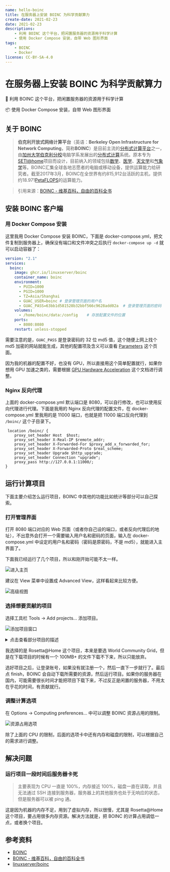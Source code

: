```yaml
---
name: hello-boinc
title: 在服务器上安装 BOINC 为科学贡献算力
create-date: 2021-02-23
date: 2021-02-23
descriptions:
    - 利用 BOINC 这个平台，把闲置服务器的资源用于科学计算
    - 使用 Docker Compose 安装，自带 Web 图形界面
tags:
    - BOINC
    - Docker
license: CC-BY-SA-4.0
---
```


# 在服务器上安装 BOINC 为科学贡献算力

📌 利用 BOINC 这个平台，把闲置服务器的资源用于科学计算

📦 使用 Docker Compose 安装，自带 Web 图形界面

## 关于 BOINC

> **伯克利开放式网络计算平台**（英语：**Berkeley Open Infrastructure for Network Computing**，简称**BOINC**）是目前主流的[分布式计算平台](https://zh.wikipedia.org/wiki/分布式计算平台)之一，由[加州大学伯克利分校](https://zh.wikipedia.org/wiki/加州大學柏克萊分校)电脑学系发展出的[分布式计算](https://zh.wikipedia.org/wiki/分散式計算)系统。原本专为[SETI@home](https://zh.wikipedia.org/wiki/SETI@home)项目而设计，目前纳入的领域包括[数学](https://zh.wikipedia.org/wiki/數學)、[医学](https://zh.wikipedia.org/wiki/醫學)、[天文学](https://zh.wikipedia.org/wiki/天文學)和[气象学](https://zh.wikipedia.org/wiki/氣象學)等。BOINC汇集全球各地志愿者的电脑或移动设备，提供运算能力给研究者。截至2017年3月，BOINC在全世界有约815,912台活跃的主机，提供约18.971[PetaFLOPS](https://zh.wikipedia.org/wiki/FLOPS)的运算能力。

> 引用来源：[BOINC - 维基百科，自由的百科全书](https://zh.wikipedia.org/wiki/BOINC)

## 安装 BOINC 客户端

### 用 Docker Compose 安装

这里我用 Docker Compose 安装 BOINC，下面是 docker-compose.yml，把文件复制到服务器上，确保没有端口和文件冲突之后执行 `docker-compose up -d` 就可以启动容器了：

```yml
version: "2.1"
services:
  boinc:
    image: ghcr.io/linuxserver/boinc
    container_name: boinc
    environment:
      - PUID=1000
      - PGID=1000
      - TZ=Asia/Shanghai
      - GUAC_USER=boinc	# 登录管理页面的用户名
      - GUAC_PASS=63bb1d581528b32bbf566c9628add02a	# 登录管理页面的密码
    volumes:
      - /home/boinc/data:/config	# 存放配置文件的位置
    ports:
      - 8080:8080
    restart: unless-stopped
```

需要注意的是，`GUAC_PASS` 是登录密码的 32 位 md5 值，这个随便上网上找个 md5 加密的网站就能生成，其他的配置项及含义可以查看 [Parameters](https://github.com/linuxserver/docker-boinc#parameters) 这个页面。

因为我的机器的配置不好，也没有 GPU，所以直接用这个简单配置就行，如果你想用 GPU 加速之类的，需要根据 [GPU Hardware Acceleration](https://github.com/linuxserver/docker-boinc#gpu-hardware-acceleration) 这个文档进行调整。

### Nginx 反向代理

上面的 docker-compose.yml 默认端口是 8080，可以自行修改，也可以使用反向代理进行代理。下面是我用的 Nginx 反向代理的配置文件，在 docker-compose.yml 里我用的是 11000 端口，也就是把 11000 端口反向代理到 `/boinc/` 这个子目录下。

```nginx
 location /boinc/ {
    proxy_set_header Host  $host;
    proxy_set_header X-Real-IP $remote_addr;
    proxy_set_header X-Forwarded-For $proxy_add_x_forwarded_for;
    proxy_set_header X-Forwarded-Proto $real_scheme;
	proxy_set_header Upgrade $http_upgrade;
	proxy_set_header Connection "upgrade";
    proxy_pass http://127.0.0.1:11000/;
}
```

## 运行计算项目

下面主要介绍怎么运行项目，BOINC 中其他的功能比如统计等部分可以自己探索。

### 打开管理界面

打开 8080 端口对应的 Web 页面（或者你自己设的端口，或者反向代理后的地址），不出意外会打开一个需要输入用户名和密码的页面，输入在 docker-compose.yml 中设定的用户名和密码（密码是原密码，不是 md5），就能进入主界面了。

下面我已经运行了几个项目，所以和刚开始可能不太一样。

![进入主页](https://file.lifeni.life/markdown/hello-boinc/1.webp)

建议在 View 菜单中设置成 Advanced View，这样看起来比较方便。

![高级视图](https://file.lifeni.life/markdown/hello-boinc/2.webp)

### 选择想要贡献的项目

选择工具栏 Tools → Add projects... 添加项目。

![添加项目窗口](https://file.lifeni.life/markdown/hello-boinc/3.webp)

<details>
<summary>点击查看部分项目的描述</summary>

> **生物学、医学**
>
> - [Docking@Home](https://zh.wikipedia.org/wiki/Docking@Home)—研究更深入的[蛋白质](https://zh.wikipedia.org/wiki/蛋白質)键结和反应的[原子](https://zh.wikipedia.org/wiki/原子)等级构造和细节，并借由其研究结果来研发药物以治疗人类疾病，目前已停止运作。
> - [DrugDiscovery@Home](https://zh.wikipedia.org/w/index.php?title=DrugDiscovery@Home&action=edit&redlink=1)—研发药物以治疗人类疾病，目前已停止运作。
> - [Malaria Control](https://zh.wikipedia.org/w/index.php?title=Malaria_Control&action=edit&redlink=1)—模拟[疟疾](https://zh.wikipedia.org/wiki/瘧疾)的影响及控制，目前已停止运作。
> - [Predictor@home](https://zh.wikipedia.org/wiki/Predictor@home)—预测蛋白质的结构，目前已停止运作。
> - [Proteins@home](https://web.archive.org/web/20080325060652/http://biology.polytechnique.fr/proteinsathome/)—推论[DNA](https://zh.wikipedia.org/wiki/去氧核醣核酸)的次序，目前已停止运作。
> - [GPUGRID.net](http://www.gpugrid.net/index.php)，存于[互联网档案馆](https://zh.wikipedia.org/wiki/互联网档案馆)—研究[分子生物](https://zh.wikipedia.org/wiki/分子生物)[动力学](https://zh.wikipedia.org/wiki/動力學)相关的研究，主要运行环境为支持[CUDA](https://zh.wikipedia.org/wiki/CUDA)的NVidia GPU。
> - [Rosetta@home](https://zh.wikipedia.org/wiki/Rosetta@home)—研究蛋白质的折叠。
>
> - [SIMAP](https://zh.wikipedia.org/wiki/SIMAP)（[Similarity Matrix of Proteins](https://web.archive.org/web/20141218040720/http://boinc.bio.wzw.tum.de/boincsimap/)）－ 一个蛋白质同源计算序列并可以对这些序列数据提供专业的检索工具的数据库，目前已停止运作。
>- [TANPAKU](https://zh.wikipedia.org/w/index.php?title=TANPAKU&action=edit&redlink=1)—利用[布朗动力学](https://zh.wikipedia.org/w/index.php?title=布朗動力學&action=edit&redlink=1)方法计算蛋白质的结构，目前已停止运作。
> - [POEM@HOME](https://zh.wikipedia.org/w/index.php?title=POEM@HOME&action=edit&redlink=1)—利用能量法来研究蛋白质的结构，目前已停止运作。
> - [MindModeling@Home](https://zh.wikipedia.org/w/index.php?title=MindModeling@Home&action=edit&redlink=1)—研究人类脑部的[认知科学](https://zh.wikipedia.org/wiki/認知科學)。
> - [Superlink@Technion](https://zh.wikipedia.org/w/index.php?title=Superlink@Technion&action=edit&redlink=1)—帮助科学家研究人类[基因](https://zh.wikipedia.org/wiki/基因)及其异常所产生的疾病，目前已停止运作。
> - [The Lattice Project](https://zh.wikipedia.org/w/index.php?title=The_Lattice_Project&action=edit&redlink=1)—[美国](https://zh.wikipedia.org/wiki/美國)[马里兰大学](https://zh.wikipedia.org/wiki/马里兰大学)的研究[生物信息学](https://zh.wikipedia.org/wiki/生物資訊學)领域相关的分布式计算平台，目前已停止运作。
> - [Virtual Prairie](https://zh.wikipedia.org/w/index.php?title=Virtual_Prairie&action=edit&redlink=1)
> - [Cels@Home](https://zh.wikipedia.org/w/index.php?title=Cels@Home&action=edit&redlink=1)
> - [RNA world](https://zh.wikipedia.org/w/index.php?title=RNA_world&action=edit&redlink=1)—研究分析生物中[RNA](https://zh.wikipedia.org/wiki/核醣核酸)的分子结构。
> - [DNA@Home](https://zh.wikipedia.org/w/index.php?title=DNA@Home&action=edit&redlink=1)—研究有关生物中DNA的基因调控作用，目前已停止运作。
> - [FightNeglectedDiseases@Home](https://zh.wikipedia.org/w/index.php?title=FightNeglectedDiseases@Home&action=edit&redlink=1)（FiND@Home）
>
> **气象学、地球科学**
>
> - [Climateprediction.net](https://zh.wikipedia.org/wiki/Climateprediction.net)（CPDN）—预测[廿一世纪](https://zh.wikipedia.org/wiki/廿一世紀)的气候。
>
> - [地震捕手网络(Quake Catcher Network)](https://zh.wikipedia.org/wiki/地震捕手网络)—利用分布在全球各地电脑的[传感器](https://zh.wikipedia.org/wiki/传感器)来侦测和研究[地震](https://zh.wikipedia.org/wiki/地震)现象。
>
> **物理、化学、天文学**
>
> - [Einstein@Home](https://zh.wikipedia.org/wiki/Einstein@Home)—搜索[脉冲星](https://zh.wikipedia.org/wiki/脈衝星)的[引力波](https://zh.wikipedia.org/wiki/引力波)。
>- [Cosmology@Home](https://zh.wikipedia.org/w/index.php?title=Cosmology@Home&action=edit&redlink=1)—研究宇宙的模型及其相关的物理天文学信息。
> - [Leiden Classical](https://zh.wikipedia.org/wiki/Leiden_Classical)—模拟在经典物理环境下的各种[分子](https://zh.wikipedia.org/wiki/分子)和[原子](https://zh.wikipedia.org/wiki/原子)。
>- [LHC@home](https://zh.wikipedia.org/wiki/LHC@home)—模拟[粒子加速](https://zh.wikipedia.org/w/index.php?title=粒子加速&action=edit&redlink=1)，协助设计及改善[LHC](https://zh.wikipedia.org/wiki/LHC)[粒子加速器](https://zh.wikipedia.org/wiki/粒子加速器)。
>
> - [NanoHive@Home](https://zh.wikipedia.org/w/index.php?title=NanoHive@Home&action=edit&redlink=1)—模拟和研究[奈米分子](https://zh.wikipedia.org/w/index.php?title=奈米分子&action=edit&redlink=1)的结构系统和特性，目前已停止运作。
> - [Orbit@home](https://zh.wikipedia.org/w/index.php?title=Orbit@home&action=edit&redlink=1)—计算[近地小行星](https://zh.wikipedia.org/wiki/近地小行星)的轨道路径，以预防其碰撞地球而对地球造成损害，曾经由于缺乏资金已暂停运作，已在2014-15年恢复运行。
> - [QMC@Home](https://zh.wikipedia.org/w/index.php?title=QMC@Home&action=edit&redlink=1)—发展在[量子化学](https://zh.wikipedia.org/wiki/量子化學)领域广泛使用的量子统计模拟方法。
>- [SETI@home](https://zh.wikipedia.org/wiki/SETI@home)—搜索[外太空文明](https://zh.wikipedia.org/wiki/外太空文明)，已于3月31日无限期暂停。
>
>- [μFluids@Home](https://web.archive.org/web/20100910021816/http://www.ufluids.net/)—模拟[微重力](https://zh.wikipedia.org/wiki/微重力)和[微流体力学](https://zh.wikipedia.org/w/index.php?title=微流體力學&action=edit&redlink=1)问题的两相现象，目前已停止运作。
> - [Milkyway@home](https://zh.wikipedia.org/w/index.php?title=Milkyway@home&action=edit&redlink=1)—研究[银河系](https://zh.wikipedia.org/wiki/銀河系)的重力波，支持NVidia CUDA及[ATi](https://zh.wikipedia.org/wiki/ATi)的显卡运算。
> - [Spinhenge@home](https://zh.wikipedia.org/w/index.php?title=Spinhenge@home&action=edit&redlink=1)—研究[纳米磁性分子](https://zh.wikipedia.org/w/index.php?title=納米磁性分子&action=edit&redlink=1)的物理特性，目前已停止运作。
> - [BRaTS@home](https://zh.wikipedia.org/w/index.php?title=BRaTS@home&action=edit&redlink=1)—进行引力波束追踪的相关计算，目前已停止运作。
> - [Hydrogen@Home](https://zh.wikipedia.org/w/index.php?title=Hydrogen@Home&action=edit&redlink=1)—研究以[氢](https://zh.wikipedia.org/wiki/氫)作为动力的干净能源，目前已停止运作。
>- [Magnetism@home](https://zh.wikipedia.org/w/index.php?title=Magnetism@home&action=edit&redlink=1)
> - [SLinCA@Home](https://zh.wikipedia.org/w/index.php?title=SLinCA@Home&action=edit&redlink=1)—研究物理及[材料科学](https://zh.wikipedia.org/wiki/材料科學)领域。
>- [Eon](https://zh.wikipedia.org/w/index.php?title=Eon&action=edit&redlink=1)—利用[理论化学](https://zh.wikipedia.org/wiki/理论化学)方法来研究[凝聚态物理学](https://zh.wikipedia.org/wiki/凝聚态物理学)和材料科学。
>
> **数学**
>
> - [ABC@Home](https://zh.wikipedia.org/wiki/ABC@Home)—尝试解决[ABC猜想](https://zh.wikipedia.org/wiki/Abc猜想)。
> - [Chess960@Home](https://zh.wikipedia.org/wiki/Chess960@Home)—研究[菲舍尔任意制象棋](https://zh.wikipedia.org/wiki/菲舍爾任意制象棋)的开局理论并创建巨型的[国际象棋](https://zh.wikipedia.org/wiki/國際象棋)棋局数据库。
> - [NQueens@home](https://zh.wikipedia.org/wiki/NQueens@home)—解决国际象棋的[N皇后问题](https://zh.wikipedia.org/wiki/N皇后問題)，目前已停止运作。
> - [PrimeGrid](https://zh.wikipedia.org/w/index.php?title=PrimeGrid&action=edit&redlink=1)—尝试将巨大的数字进行因式分解，查找人类未知的质数。
> - [Rectilinear Crossing Number](http://dist.ist.tugraz.at/cape5/)[页面存档备份](https://web.archive.org/web/20080625230740/http://dist.ist.tugraz.at/cape5/)，存于[互联网档案馆](https://zh.wikipedia.org/wiki/互联网档案馆)—研究平面中最少的[交叉数](https://zh.wikipedia.org/wiki/交叉數)问题，目前已停止运作。
>- [RieselSieve](https://web.archive.org/web/20060815152921/http://boinc.rieselsieve.com/)—查找k*2^n-1形式的素数，显示k=509203是最小的[黎瑟尔斯数](https://zh.wikipedia.org/w/index.php?title=黎瑟爾斯數&action=edit&redlink=1)，目前已并入PrimeGrid项目中。
> - [Collatz Conjecture](https://zh.wikipedia.org/w/index.php?title=Collatz_Conjecture&action=edit&redlink=1)—研究[考拉兹猜想](https://zh.wikipedia.org/wiki/考拉茲猜想)。
>- [NFS@Home](https://zh.wikipedia.org/w/index.php?title=NFS@Home&action=edit&redlink=1)
> - [Sudoku project](https://zh.wikipedia.org/w/index.php?title=Sudoku_project&action=edit&redlink=1)—研究[数独](https://zh.wikipedia.org/wiki/數獨)问题，目前已停止运作。
> - [Ramsey@Home](https://zh.wikipedia.org/w/index.php?title=Ramsey@Home&action=edit&redlink=1)—研究[拉姆西数](https://zh.wikipedia.org/w/index.php?title=拉姆西數&action=edit&redlink=1)，目前已停止运作。
> - [Reversi](https://zh.wikipedia.org/w/index.php?title=Reversi&action=edit&redlink=1)—研究[黑白棋](https://zh.wikipedia.org/wiki/黑白棋)游戏，目前已停止运作。
> - [WEP-M+2 Project](https://zh.wikipedia.org/w/index.php?title=WEP-M%2B2_Project&action=edit&redlink=1)—使用WEP算法对2^p+1进行因式分解。
> - [Sudoku@vtaiwan](https://zh.wikipedia.org/w/index.php?title=Sudoku@vtaiwan&action=edit&redlink=1)—由[台湾](https://zh.wikipedia.org/wiki/台灣)的[交通大学](https://zh.wikipedia.org/wiki/交通大學)推出的计划，研究数独问题，目前已停止运作。
> - [DNETC@HOME](https://zh.wikipedia.org/w/index.php?title=DNETC@HOME&action=edit&redlink=1)
>
> **电脑、信息技术**
>
> - [World Community Grid](https://zh.wikipedia.org/wiki/World_Community_Grid)—由[IBM](https://zh.wikipedia.org/wiki/IBM)主持，主要目的为利用分布式计算来帮助查找人类疾病的治疗方法，和改善人类生活的相关研究。
> - [AQUA@home](https://zh.wikipedia.org/w/index.php?title=AQUA@home&action=edit&redlink=1)—帮助设计量子电脑，目前已停止运作。
> - [BURP](https://zh.wikipedia.org/w/index.php?title=BURP&action=edit&redlink=1)—处理及创作三维动画。
> - [DepSpid](https://zh.wikipedia.org/w/index.php?title=DepSpid&action=edit&redlink=1)—互联网搜索器，目前已停止运作。
> - [EDGeS@Home](https://zh.wikipedia.org/w/index.php?title=EDGeS@Home&action=edit&redlink=1)
>- [Enigma@Home](https://zh.wikipedia.org/w/index.php?title=Enigma@Home&action=edit&redlink=1)—尝试破解[第二次世界大战](https://zh.wikipedia.org/wiki/第二次世界大戰)时由[恩尼格玛密码机](https://zh.wikipedia.org/wiki/恩尼格瑪密碼機)发送的原始消息。
> - [HashClash](https://zh.wikipedia.org/w/index.php?title=HashClash&action=edit&redlink=1)
>- [Project Neuron](https://zh.wikipedia.org/w/index.php?title=Project_Neuron&action=edit&redlink=1)—测试BOINC框架，目前已停止运作。
> - [SHA-1 Collision Search Graz](https://web.archive.org/web/20100412170738/http://boinc.iaik.tugraz.at/sha1_coll_search/)—[密码学](https://zh.wikipedia.org/wiki/密碼學)：查找[SHA-1](https://zh.wikipedia.org/wiki/SHA-1)碰撞，目前已停止运作。
> - [VGTU@Home](http://boinc.vgtu.lt/vtuathome/)[页面存档备份](https://web.archive.org/web/20160120012504/http://boinc.vgtu.lt/vtuathome/)，存于[互联网档案馆](https://zh.wikipedia.org/wiki/互联网档案馆)—[软件测试](https://zh.wikipedia.org/wiki/軟體測試)：提供[分布式计算平台](https://zh.wikipedia.org/w/index.php?title=分散式計算平台&action=edit&redlink=1)，改善BOINC。
> - [IBERCIVIS](https://zh.wikipedia.org/w/index.php?title=IBERCIVIS&action=edit&redlink=1)—提供[西班牙](https://zh.wikipedia.org/wiki/西班牙)科学研究的分布式计算平台。
> - [DistrRTgen](https://zh.wikipedia.org/w/index.php?title=DistrRTgen&action=edit&redlink=1)—利用BOINC的分布式运算产生[彩虹表](https://zh.wikipedia.org/wiki/彩虹表)。
> - [SZTAKI Desktop Grid](https://web.archive.org/web/20160814071936/http://szdg.lpds.sztaki.hu/szdg/)—搜索广义[二进制](https://zh.wikipedia.org/wiki/二進制)[数系](https://zh.wikipedia.org/wiki/數系)。
> - [yoyo@home](https://zh.wikipedia.org/w/index.php?title=Yoyo@home&action=edit&redlink=1)—利用BOINC的封装技术将现有的分布式计算项目引入到BOINC平台，支持[PS3](https://zh.wikipedia.org/wiki/PS3)运算。
> - [Pirates@home](https://zh.wikipedia.org/w/index.php?title=Pirates@home&action=edit&redlink=1)—测试BOINC项目。
> - [XtremLab](https://zh.wikipedia.org/wiki/XtremLab)—研究并改善网格计算，包括BOINC平台，目前已停止运作。

</details>

我选择的是 Rosetta@Home 这个项目，本来是要选 World Community Grid，但是在下载项目的时候有一个 100MB+ 的文件下载不下来，所以只能放弃。

选好项目之后，让登录账号，如果没有就注册一个，然后一直下一步就行了。最后点 finish，BOINC 会自动下载所需要的资源，然后运行项目。如果你的服务器在国内，可能需要很长时间才能把项目下载下来，不过反正是闲置的服务器，不用太在乎花的时间，有贡献就行。


### 调整计算选项

在 Options → Computing preferences... 中可以调整 BOINC 资源占用的限制。

![资源占用选项](https://file.lifeni.life/markdown/hello-boinc/4.webp)

除了上面的 CPU 的限制，后面的选项卡中还有内存和磁盘的限制，可以根据自己的需求进行调整。

## 解决问题

### 运行项目一段时间后服务器卡死

> 主要表现为 CPU 一直是 100%，内存接近 100%，磁盘一直在读取，并且无法通过 SSH 连接到服务器，服务器上的其他服务也处于无响应的状态，但是服务器可以被 ping 通。

这是因为机器的内存不足，用到了虚拟内存，所以很慢，尤其是 Rosetta@Home 这个项目，要占用很多内存资源。解决方法就是，把 BOINC 的计算占用调低一点，或者换个项目。

## 参考资料

- [BOINC](https://boinc.berkeley.edu/)
- [BOINC - 维基百科，自由的百科全书](https://zh.wikipedia.org/wiki/BOINC)
- [linuxserver/boinc](https://hub.docker.com/r/linuxserver/boinc)